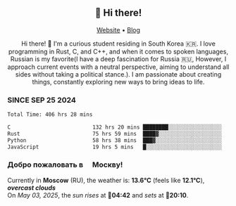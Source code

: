 <h2 align="center">👋 Hi there!</h2>
<p align="center">
  <a href="https://urdekcah.ru">Website</a> •
  <a href="https://urdekcah.blog">Blog</a>
</p>

<p align="center">
  Hi there! 👋 I'm a curious student residing in South Korea 🇰🇷. I love programming in Rust, C, and C++, and when it comes to spoken languages, Russian is my favorite(I have a deep fascination for Russia 🇷🇺, However, I approach current events with a neutral perspective, aiming to understand all sides without taking a political stance.). I am passionate about creating things, constantly exploring new ways to bring ideas to life.
</p>

### SINCE SEP 25 2024
<!--START_SECTION:waka-->
<!--LAST_WAKA_UPDATE:2025-04-28 18:10:07-->
```txt
Total Time: 406 hrs 28 mins

C                          132 hrs 20 mins ████████░░░░░░░░░░░░░░░░░   31.66 %
Rust                       75 hrs 59 mins  ████▓░░░░░░░░░░░░░░░░░░░░   18.18 %
Python                     58 hrs 38 mins  ███▓░░░░░░░░░░░░░░░░░░░░░   14.03 %
JavaScript                 19 hrs 5 mins   █░░░░░░░░░░░░░░░░░░░░░░░░   04.57 %
```
<!--END_SECTION:waka-->

<h3>Добро пожаловать в <img src="https://cdn-icons-png.flaticon.com/512/197/197408.png" width="13"/> Москву!</h3>

<!--START_SECTION:weather:moscow-->
<!--LAST_WEATHER_UPDATE:2025-05-03 09:07:07-->
Currently in **Moscow** (RU), the weather is: **13.6°C** (feels like **12.1°C**), ***overcast clouds***<br/>
On *May 03, 2025*, the *sun rises* at 🌅**04:42** and *sets* at 🌇**20:10**.
<!--END_SECTION:weather-->
